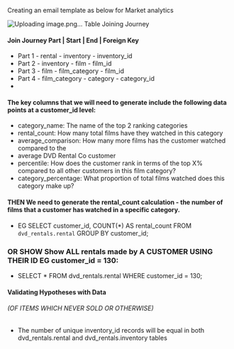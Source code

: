 Creating an email template as below for Market analytics

![Uploading image.png…]()
Table Joining Journey

#### Join Journey Part	| Start |            	End	  | Foreign Key
- Part 1	                - rental	       - inventory	- inventory_id
- Part 2	                - inventory   	- film	- film_id
- Part 3	                - film	        - film_category	- film_id
- Part 4                	- film_category - category	- category_id
- 
#### The key columns that we will need to generate include the following data points at a customer_id level:

- category_name: The name of the top 2 ranking categories
- rental_count: How many total films have they watched in this category
- average_comparison: How many more films has the customer watched compared to the 
- average DVD Rental Co customer
- percentile: How does the customer rank in terms of the top X% compared to all other customers in this film category?
- category_percentage: What proportion of total films watched does this category make up?

#### THEN We need to generate the rental_count calculation - the number of films that a customer has watched in a specific category.
- EG SELECT
 customer_id,
  COUNT(*) AS rental_count
FROM `dvd_rentals.rental`
GROUP BY
  customer_id;

###   OR SHOW Show ALL rentals made by A CUSTOMER USING THEIR ID EG customer_id = 130:
- SELECT *
FROM dvd_rentals.rental
WHERE customer_id = 130;

#### Validating Hypotheses with Data
###### (OF ITEMS WHICH NEVER SOLD OR OTHERWISE)
- The number of unique inventory_id records will be equal in both dvd_rentals.rental and dvd_rentals.inventory tables

